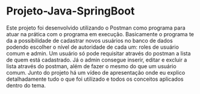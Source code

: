 # Projeto-Java-SpringBoot
Este projeto foi desenvolvido utilizando o Postman como programa para atuar na prática com o programa em execução.
Basicamente o programa te da a possibilidade de cadastrar novos usuários no banco de dados podendo escolher o nível de autoridade de cada um:
roles de usuário comum e admin.
Um usuário só pode requisitar através do postman a lista de quem está cadastrado.
Já o admin consegue inserir, editar e excluir a lista através do postman, além de fazer o mesmo do que um usuário comum.
Junto do projeto há um vídeo de apresentação onde eu explico detalhadamente tudo o que foi utilizado e todos os conceitos aplicados dentro do tema.
